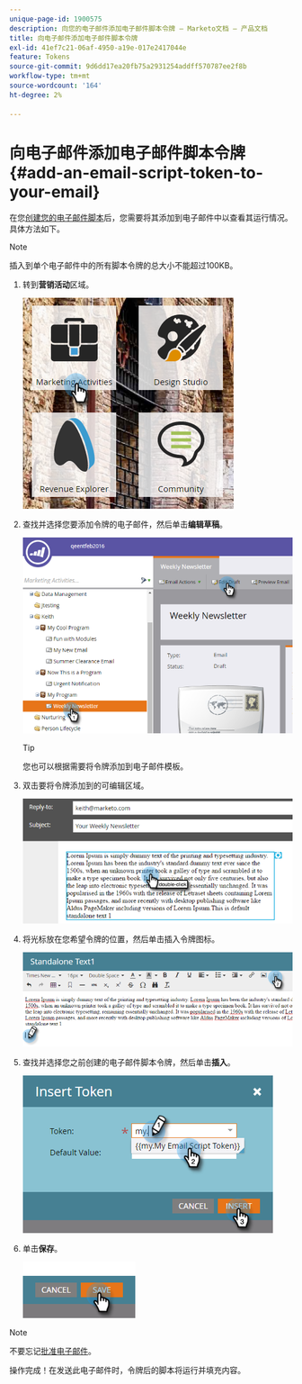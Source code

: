 ```yaml
---
unique-page-id: 1900575
description: 向您的电子邮件添加电子邮件脚本令牌 — Marketo文档 — 产品文档
title: 向电子邮件添加电子邮件脚本令牌
exl-id: 41ef7c21-06af-4950-a19e-017e2417044e
feature: Tokens
source-git-commit: 9d6dd17ea20fb75a2931254addff570787ee2f8b
workflow-type: tm+mt
source-wordcount: '164'
ht-degree: 2%

---
```


# 向电子邮件添加电子邮件脚本令牌 {#add-an-email-script-token-to-your-email}

在您[创建您的电子邮件脚本](/help/marketo/product-docs/email-marketing/general/using-tokens/create-an-email-script-token.md)后，您需要将其添加到电子邮件中以查看其运行情况。 具体方法如下。

>[!NOTE]
>
>插入到单个电子邮件中的所有脚本令牌的总大小不能超过100KB。

1. 转到&#x200B;**营销活动**&#x200B;区域。

   ![](assets/one-2.png)

1. 查找并选择您要添加令牌的电子邮件，然后单击&#x200B;**编辑草稿**。

   ![](assets/two-2.png)

   >[!TIP]
   >
   >您也可以根据需要将令牌添加到电子邮件模板。

1. 双击要将令牌添加到的可编辑区域。

   ![](assets/three-2.png)

1. 将光标放在您希望令牌的位置，然后单击插入令牌图标。

   ![](assets/four-2.png)

1. 查找并选择您之前创建的电子邮件脚本令牌，然后单击&#x200B;**插入**。

   ![](assets/five-1.png)

1. 单击&#x200B;**保存**。

   ![](assets/six.png)

>[!NOTE]
>
>不要忘记[批准电子邮件](/help/marketo/product-docs/email-marketing/general/creating-an-email/approve-an-email.md)。

操作完成！在发送此电子邮件时，令牌后的脚本将运行并填充内容。
